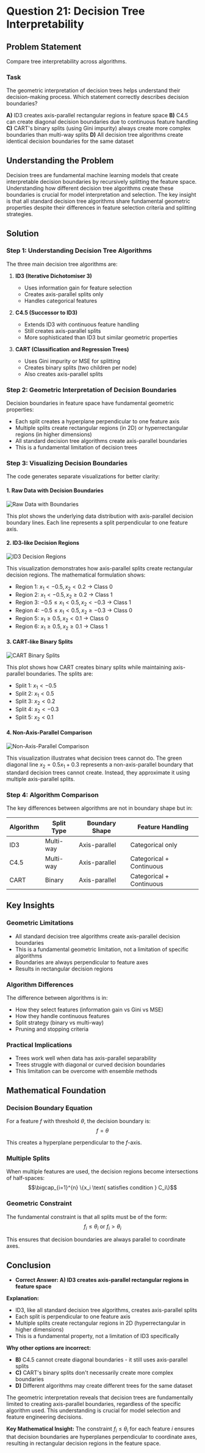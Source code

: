 # Question 21: Decision Tree Interpretability

## Problem Statement
Compare tree interpretability across algorithms.

### Task
The geometric interpretation of decision trees helps understand their decision-making process. Which statement correctly describes decision boundaries?

**A)** ID3 creates axis-parallel rectangular regions in feature space
**B)** C4.5 can create diagonal decision boundaries due to continuous feature handling  
**C)** CART's binary splits (using Gini impurity) always create more complex boundaries than multi-way splits
**D)** All decision tree algorithms create identical decision boundaries for the same dataset

## Understanding the Problem
Decision trees are fundamental machine learning models that create interpretable decision boundaries by recursively splitting the feature space. Understanding how different decision tree algorithms create these boundaries is crucial for model interpretation and selection. The key insight is that all standard decision tree algorithms share fundamental geometric properties despite their differences in feature selection criteria and splitting strategies.

## Solution

### Step 1: Understanding Decision Tree Algorithms
The three main decision tree algorithms are:

1. **ID3 (Iterative Dichotomiser 3)**
   - Uses information gain for feature selection
   - Creates axis-parallel splits only
   - Handles categorical features

2. **C4.5 (Successor to ID3)**
   - Extends ID3 with continuous feature handling
   - Still creates axis-parallel splits
   - More sophisticated than ID3 but similar geometric properties

3. **CART (Classification and Regression Trees)**
   - Uses Gini impurity or MSE for splitting
   - Creates binary splits (two children per node)
   - Also creates axis-parallel splits

### Step 2: Geometric Interpretation of Decision Boundaries
Decision boundaries in feature space have fundamental geometric properties:

- Each split creates a hyperplane perpendicular to one feature axis
- Multiple splits create rectangular regions (in 2D) or hyperrectangular regions (in higher dimensions)
- All standard decision tree algorithms create axis-parallel boundaries
- This is a fundamental limitation of decision trees

### Step 3: Visualizing Decision Boundaries
The code generates separate visualizations for better clarity:

#### 1. Raw Data with Decision Boundaries
![Raw Data with Boundaries](../Images/L6_3_Quiz_21/raw_data_with_boundaries.png)

This plot shows the underlying data distribution with axis-parallel decision boundary lines. Each line represents a split perpendicular to one feature axis.

#### 2. ID3-like Decision Regions
![ID3 Decision Regions](../Images/L6_3_Quiz_21/id3_decision_regions.png)

This visualization demonstrates how axis-parallel splits create rectangular decision regions. The mathematical formulation shows:
- Region 1: $x_1 < -0.5, x_2 < 0.2$ → Class 0
- Region 2: $x_1 < -0.5, x_2 \geq 0.2$ → Class 1
- Region 3: $-0.5 \leq x_1 < 0.5, x_2 < -0.3$ → Class 1
- Region 4: $-0.5 \leq x_1 < 0.5, x_2 \geq -0.3$ → Class 0
- Region 5: $x_1 \geq 0.5, x_2 < 0.1$ → Class 0
- Region 6: $x_1 \geq 0.5, x_2 \geq 0.1$ → Class 1

#### 3. CART-like Binary Splits
![CART Binary Splits](../Images/L6_3_Quiz_21/cart_binary_splits.png)

This plot shows how CART creates binary splits while maintaining axis-parallel boundaries. The splits are:
- Split 1: $x_1 < -0.5$
- Split 2: $x_1 < 0.5$
- Split 3: $x_2 < 0.2$
- Split 4: $x_2 < -0.3$
- Split 5: $x_2 < 0.1$

#### 4. Non-Axis-Parallel Comparison
![Non-Axis-Parallel Comparison](../Images/L6_3_Quiz_21/non_axis_parallel_comparison.png)

This visualization illustrates what decision trees cannot do. The green diagonal line $x_2 = 0.5x_1 + 0.3$ represents a non-axis-parallel boundary that standard decision trees cannot create. Instead, they approximate it using multiple axis-parallel splits.

### Step 4: Algorithm Comparison
The key differences between algorithms are not in boundary shape but in:

| Algorithm | Split Type | Boundary Shape | Feature Handling |
|-----------|------------|----------------|------------------|
| ID3 | Multi-way | Axis-parallel | Categorical only |
| C4.5 | Multi-way | Axis-parallel | Categorical + Continuous |
| CART | Binary | Axis-parallel | Categorical + Continuous |

## Key Insights

### Geometric Limitations
- All standard decision tree algorithms create axis-parallel decision boundaries
- This is a fundamental geometric limitation, not a limitation of specific algorithms
- Boundaries are always perpendicular to feature axes
- Results in rectangular decision regions

### Algorithm Differences
The difference between algorithms is in:
- How they select features (information gain vs Gini vs MSE)
- How they handle continuous features
- Split strategy (binary vs multi-way)
- Pruning and stopping criteria

### Practical Implications
- Trees work well when data has axis-parallel separability
- Trees struggle with diagonal or curved decision boundaries
- This limitation can be overcome with ensemble methods

## Mathematical Foundation

### Decision Boundary Equation
For a feature $f$ with threshold $\theta$, the decision boundary is:
$$f = \theta$$

This creates a hyperplane perpendicular to the $f$-axis.

### Multiple Splits
When multiple features are used, the decision regions become intersections of half-spaces:
$$\bigcap_{i=1}^{n} \{x_i \text{ satisfies condition } C_i\}$$

### Geometric Constraint
The fundamental constraint is that all splits must be of the form:
$$f_i \leq \theta_i \text{ or } f_i > \theta_i$$

This ensures that decision boundaries are always parallel to coordinate axes.

## Conclusion
- **Correct Answer: A) ID3 creates axis-parallel rectangular regions in feature space**

**Explanation:**
- ID3, like all standard decision tree algorithms, creates axis-parallel splits
- Each split is perpendicular to one feature axis
- Multiple splits create rectangular regions in 2D (hyperrectangular in higher dimensions)
- This is a fundamental property, not a limitation of ID3 specifically

**Why other options are incorrect:**
- **B)** C4.5 cannot create diagonal boundaries - it still uses axis-parallel splits
- **C)** CART's binary splits don't necessarily create more complex boundaries
- **D)** Different algorithms may create different trees for the same dataset

The geometric interpretation reveals that decision trees are fundamentally limited to creating axis-parallel boundaries, regardless of the specific algorithm used. This understanding is crucial for model selection and feature engineering decisions.

**Key Mathematical Insight:** The constraint $f_i \leq \theta_i$ for each feature $i$ ensures that decision boundaries are hyperplanes perpendicular to coordinate axes, resulting in rectangular decision regions in the feature space.
